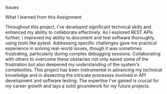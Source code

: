 Issues





What I learned from this Assignment

Throughout this project, I've developed significant technical skills and enhanced my ability to collaborate effectively. As I explored REST APIs further, I improved my ability to document and test software thoroughly, using tools like pytest. Addressing specific challenges gave me practical experience in solving real-world issues, though it was sometimes frustrating, particularly during complex debugging sessions. Collaborating with others to overcome these obstacles not only eased some of the frustration but also deepened my understanding of the system's complexities. This project has been instrumental in advancing my technical knowledge and in dissecting the intricate processes involved in API development and software testing. The expertise I've gained is crucial for my career growth and lays a solid groundwork for my future projects.